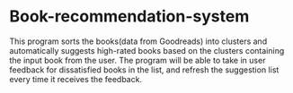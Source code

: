 # Book-recommendation-system
This program sorts the books(data from Goodreads) into clusters and automatically suggests high-rated books based on the clusters containing the input book
from the user. The program will be able to take in user feedback for dissatisfied books in the list, and refresh the suggestion list every time it receives the feedback. 
